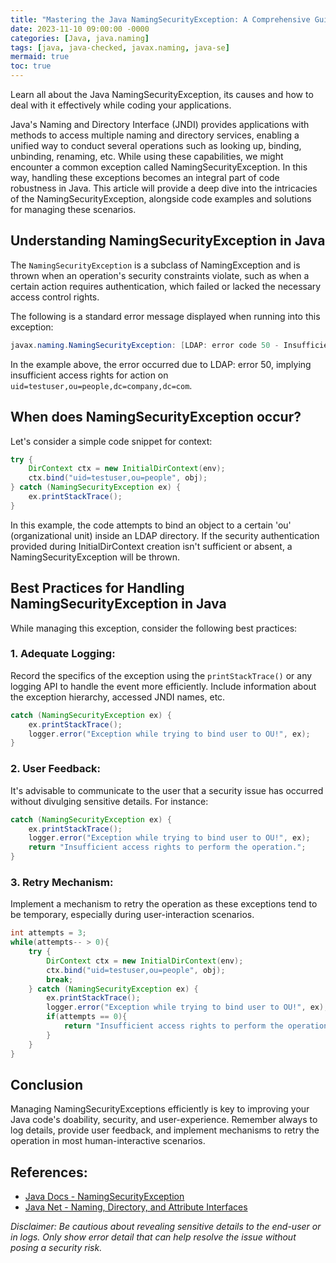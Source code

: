 ```yaml
---
title: "Mastering the Java NamingSecurityException: A Comprehensive Guide with Code Examples"
date: 2023-11-10 09:00:00 -0000
categories: [Java, java.naming]
tags: [java, java-checked, javax.naming, java-se]
mermaid: true
toc: true
---
```



Learn all about the Java NamingSecurityException, its causes and how to deal with it effectively while coding your applications.

Java's Naming and Directory Interface (JNDI) provides applications with methods to access multiple naming and directory services, enabling a unified way to conduct several operations such as looking up, binding, unbinding, renaming, etc. While using these capabilities, we might encounter a common exception called NamingSecurityException. In this way, handling these exceptions becomes an integral part of code robustness in Java. This article will provide a deep dive into the intricacies of the NamingSecurityException, alongside code examples and solutions for managing these scenarios.

## Understanding NamingSecurityException in Java
The `NamingSecurityException` is a subclass of NamingException and is thrown when an operation's security constraints violate, such as when a certain action requires authentication, which failed or lacked the necessary access control rights. 

The following is a standard error message displayed when running into this exception:

```java
javax.naming.NamingSecurityException: [LDAP: error code 50 - Insufficient Access Rights]; remaining name 'uid=testuser,ou=people,dc=company,dc=com'
```

In the example above, the error occurred due to LDAP: error 50, implying insufficient access rights for action on `uid=testuser,ou=people,dc=company,dc=com`.

## When does NamingSecurityException occur?

Let's consider a simple code snippet for context:

```java
try { 
    DirContext ctx = new InitialDirContext(env); 
    ctx.bind("uid=testuser,ou=people", obj); 
} catch (NamingSecurityException ex) { 
    ex.printStackTrace(); 
}
```

In this example, the code attempts to bind an object to a certain 'ou' (organizational unit) inside an LDAP directory. If the security authentication provided during InitialDirContext creation isn't sufficient or absent, a NamingSecurityException will be thrown.

## Best Practices for Handling NamingSecurityException in Java

While managing this exception, consider the following best practices:

### 1. Adequate Logging:
Record the specifics of the exception using the `printStackTrace()` or any logging API to handle the event more efficiently. Include information about the exception hierarchy, accessed JNDI names, etc.

```java
catch (NamingSecurityException ex) { 
    ex.printStackTrace(); 
    logger.error("Exception while trying to bind user to OU!", ex);
}
``` 

### 2. User Feedback:
It's advisable to communicate to the user that a security issue has occurred without divulging sensitive details. For instance:

```java
catch (NamingSecurityException ex) { 
    ex.printStackTrace(); 
    logger.error("Exception while trying to bind user to OU!", ex);
    return "Insufficient access rights to perform the operation.";
}
```
### 3. Retry Mechanism:
Implement a mechanism to retry the operation as these exceptions tend to be temporary, especially during user-interaction scenarios.

```java
int attempts = 3;
while(attempts-- > 0){
    try { 
        DirContext ctx = new InitialDirContext(env); 
        ctx.bind("uid=testuser,ou=people", obj); 
        break;
    } catch (NamingSecurityException ex) { 
        ex.printStackTrace(); 
        logger.error("Exception while trying to bind user to OU!", ex);
        if(attempts == 0){
            return "Insufficient access rights to perform the operation.";
        }
    }
}
```
## Conclusion
Managing NamingSecurityExceptions efficiently is key to improving your Java code's doability, security, and user-experience. Remember always to log details, provide user feedback, and implement mechanisms to retry the operation in most human-interactive scenarios.

## References:

- [Java Docs - NamingSecurityException](https://docs.oracle.com/javase/7/docs/api/javax/naming/NamingSecurityException.html)
- [Java Net - Naming, Directory, and Attribute Interfaces](https://www.javadoc.io/doc/javax.naming/naming/1.2.1/javax/naming/NamingException.html)

*Disclaimer: Be cautious about revealing sensitive details to the end-user or in logs. Only show error detail that can help resolve the issue without posing a security risk.*
